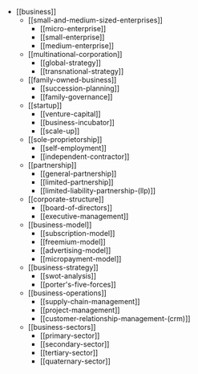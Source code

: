- [[business]]
  - [[small-and-medium-sized-enterprises]]
    - [[micro-enterprise]]
    - [[small-enterprise]]
    - [[medium-enterprise]]
  - [[multinational-corporation]]
    - [[global-strategy]]
    - [[transnational-strategy]]
  - [[family-owned-business]]
    - [[succession-planning]]
    - [[family-governance]]
  - [[startup]]
    - [[venture-capital]]
    - [[business-incubator]]
    - [[scale-up]]
  - [[sole-proprietorship]]
    - [[self-employment]]
    - [[independent-contractor]]
  - [[partnership]]
    - [[general-partnership]]
    - [[limited-partnership]]
    - [[limited-liability-partnership-(llp)]]
  - [[corporate-structure]]
    - [[board-of-directors]]
    - [[executive-management]]
  - [[business-model]]
    - [[subscription-model]]
    - [[freemium-model]]
    - [[advertising-model]]
    - [[micropayment-model]]
  - [[business-strategy]]
    - [[swot-analysis]]
    - [[porter's-five-forces]]
  - [[business-operations]]
    - [[supply-chain-management]]
    - [[project-management]]
    - [[customer-relationship-management-(crm)]]
  - [[business-sectors]]
    - [[primary-sector]]
    - [[secondary-sector]]
    - [[tertiary-sector]]
    - [[quaternary-sector]]

